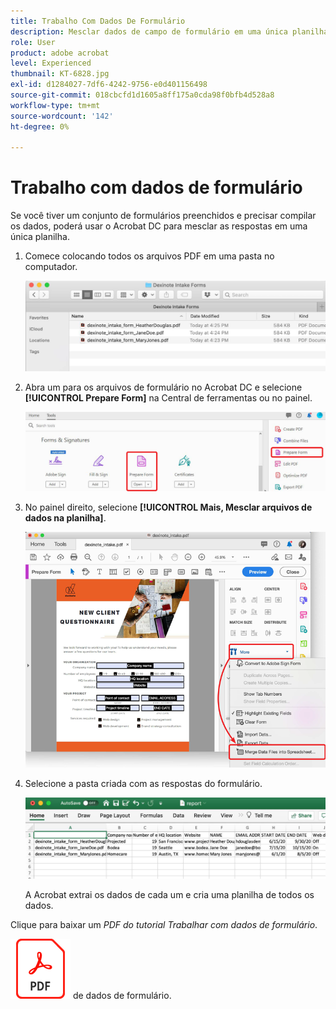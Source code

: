 ```yaml
---
title: Trabalho Com Dados De Formulário
description: Mesclar dados de campo de formulário em uma única planilha no Acrobat DC
role: User
product: adobe acrobat
level: Experienced
thumbnail: KT-6828.jpg
exl-id: d1284027-7df6-4242-9756-e0d401156498
source-git-commit: 018cbcfd1d1605a8ff175a0cda98f0bfb4d528a8
workflow-type: tm+mt
source-wordcount: '142'
ht-degree: 0%

---
```


# Trabalho com dados de formulário

Se você tiver um conjunto de formulários preenchidos e precisar compilar os dados, poderá usar o Acrobat DC para mesclar as respostas em uma única planilha.

1. Comece colocando todos os arquivos PDF em uma pasta no computador.

   ![Etapa 1 dos dados do formulário](../assets/FormData_1.png)

1. Abra um para os arquivos de formulário no Acrobat DC e selecione **[!UICONTROL Prepare Form]** na Central de ferramentas ou no painel.

   ![Etapa 2 dos dados do formulário](../assets/FormData_2.png)

1. No painel direito, selecione **[!UICONTROL Mais, Mesclar arquivos de dados na planilha]**.

   ![Etapa 3 dos dados do formulário](../assets/FormData_3.png)

1. Selecione a pasta criada com as respostas do formulário.

   ![Etapa 4 dos dados do formulário](../assets/FormData_4.png)

   A Acrobat extrai os dados de cada um e cria uma planilha de todos os dados.

Clique para baixar um *PDF do tutorial Trabalhar com dados de formulário*.

[![Download Trabalhar com o tutorial](../assets/acrobat_PDF_96.png)](../assets/AcrobatDCFormData.pdf) de dados de formulário.
